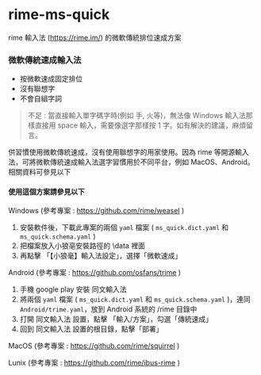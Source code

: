 # rime-ms-quick
rime 輸入法 (https://rime.im/) 的微軟傳統排位速成方案


### 微軟傳統速成輸入法

* 按微軟速成固定排位
* 沒有聯想字
* 不會自組字詞

>不足 : 當直接輸入單字碼字時(例如 手, 火等)，無法像 Windows 輸入法那樣直接用 space 輸入，需要像選字那樣按 1 字。如有解決的建議，麻煩留言。



供習慣使用微軟傳統速成，沒有使用聯想字的用家使用。因為 rime 等開源輸入法，可將微軟傳統速成輸入法選字習慣用於不同平台，例如 MacOS、Android。相關資料可參見以下


#### 使用這個方案請參見以下

Windows (參考專案 : https://github.com/rime/weasel )

1. 安裝軟件後，下載此專案的兩個 `yaml` 檔案 ( `ms_quick.dict.yaml` 和 `ms_quick.schema.yaml` )
2. 把檔案放入小狼亳安裝路徑的 \data 裡面
3. 再點擊 「【小狼毫】輸入法設定」，選擇「微軟速成」

Android (參考專案 : https://github.com/osfans/trime )

1. 手機 google play 安裝 同文輸入法
2. 將兩個 `yaml` 檔案 ( `ms_quick.dict.yaml` 和 `ms_quick.schema.yaml` )，連同 `Android/trime.yaml`，放到 Android 系統的 /rime 目錄中
3. 打開 同文輸入法 設置，點擊 「輸入/方案」，勾選「傳統速成」
4. 回到 同文輸入法 設置的根目錄，點擊「部署」


MacOS  (參考專案 : https://github.com/rime/squirrel )

Lunix (參考專案 : https://github.com/rime/ibus-rime )